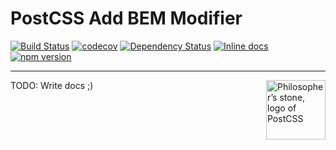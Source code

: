 # PostCSS Add BEM Modifier

[![Build Status](https://travis-ci.org/GarthDB/postcss-add-bem-modifier.svg?branch=master)](https://travis-ci.org/GarthDB/postcss-add-bem-modifier) [![codecov](https://codecov.io/gh/GarthDB/postcss-add-bem-modifier/branch/master/graph/badge.svg)](https://codecov.io/gh/GarthDB/postcss-add-bem-modifier) [![Dependency Status](https://david-dm.org/GarthDB/postcss-add-bem-modifier.svg)](https://david-dm.org/GarthDB/postcss-add-bem-modifier) [![Inline docs](http://inch-ci.org/github/GarthDB/postcss-add-bem-modifier.svg?branch=master)](http://inch-ci.org/github/GarthDB/postcss-add-bem-modifier) [![npm version](https://badge.fury.io/js/postcss-add-bem-modifier.svg)](https://badge.fury.io/js/postcss-add-bem-modifier)

---

<a href="http://postcss.org/"><img align="right" width="95" height="95"
     title="Philosopher’s stone, logo of PostCSS"
     src="http://postcss.github.io/postcss/logo.svg"></a>

TODO: Write docs ;)
